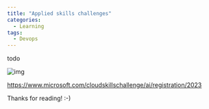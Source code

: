 ```yaml
---
title: "Applied skills challenges"
categories:
  - Learning
tags:
  - Devops
---
```


todo

![img](../assets/images/2023-10-27-applied-skills.png)

https://www.microsoft.com/cloudskillschallenge/ai/registration/2023

Thanks for reading! :-)
